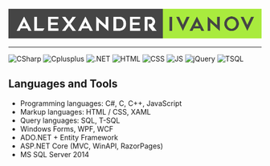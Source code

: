 ![Header](https://github.com/Caiman-dev/Caiman-dev/blob/main/Images/Ivanov_logo.png)
___

![CSharp](https://img.shields.io/badge/CSharp-<COLOR>?style=flat-square&logo=Csharp&logoColor=a9eb3e&color=555555)
![Cplusplus](https://img.shields.io/badge/CPP-<COLOR>?style=flat-square&logo=Cplusplus&logoColor=a9eb3e&color=555555)
![.NET](https://img.shields.io/badge/.NET-<COLOR>?style=flat-square&logo=.NET&logoColor=a9eb3e&color=555555)
![HTML](https://img.shields.io/badge/HTML5-<COLOR>?style=flat-square&logo=HTML5&logoColor=a9eb3e&color=555555)
![CSS](https://img.shields.io/badge/CSS3-<COLOR>?style=flat-square&logo=CSS3&logoColor=a9eb3e&color=555555)
![JS](https://img.shields.io/badge/JavaScript-<COLOR>?style=flat-square&logo=JavaScript&logoColor=a9eb3e&color=555555)
![jQuery](https://img.shields.io/badge/jQuery-<COLOR>?style=flat-square&logo=jQuery&logoColor=a9eb3e&color=555555)
![TSQL](https://img.shields.io/badge/TSQL-<COLOR>?style=flat-square&logo=Windows&logoColor=a9eb3e&color=555555)

## Languages and Tools
- Programming languages: C#, С, С++, JavaScript
- Markup languages: HTML / CSS, XAML
- Query languages: SQL, T-SQL
- Windows Forms, WPF, WCF
- ADO.NET + Entity Framework
- ASP.NET Core (MVC, WinAPI, RazorPages)
- MS SQL Server 2014
